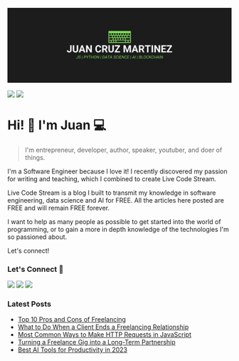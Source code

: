 !["Juan Cruz Martinez: Founder & Author of Live Code Stream"](https://raw.githubusercontent.com/bajcmartinez/bajcmartinez/master/images/banner.jpg)

[![](https://komarev.com/ghpvc/?username=bajcmartinez&color=blue&label=Profile%20Views)](https://github.com/bajcmartinez)
[![](https://img.shields.io/github/followers/bajcmartinez?label=GitHub%20Followers)](https://github.com/bajcmartinez)

# Hi! 👋 I'm Juan 💻

> I'm entrepreneur, developer, author, speaker, youtuber, and doer of things.

I'm a Software Engineer because I love it! I recently discovered my passion for writing and teaching, which I combined to create Live Code Stream.

Live Code Stream is a blog I built to transmit my knowledge in software engineering, data science and AI for FREE. All the articles here posted are FREE and will remain FREE forever.

I want to help as many people as possible to get started into the world of programming, or to gain a more in depth knowledge of the technologies I'm so passioned about.

Let's connect!

### Let's Connect 🔗

[![](https://img.shields.io/badge/linkedin-%230077B5.svg?&style=for-the-badge&logo=linkedin&logoColor=white0e76a8)](https://www.linkedin.com/in/bajcmartinez/)
[![](https://img.shields.io/badge/twitter-%230077B5.svg?&style=for-the-badge&logo=twitter&logoColor=white&color=00acee)](https://twitter.com/bajcmartinez)
[![](https://img.shields.io/badge/linktree-%230077B5.svg?&style=for-the-badge&logo=newsletter&logoColor=white&color=8a3ab9)](https://linktr.ee/bajcmartinez)

### Latest Posts
<!-- BLOG-POST-LIST:START -->
- [Top 10 Pros and Cons of Freelancing](https://livecodestream.dev/post/top-10-pros-and-cons-of-freelancing/)
- [What to Do When a Client Ends a Freelancing Relationship](https://livecodestream.dev/post/what-to-do-when-a-client-ends-a-freelancing-relationship/)
- [Most Common Ways to Make HTTP Requests in JavaScript](https://livecodestream.dev/post/http-requests-in-javascript/)
- [Turning a Freelance Gig into a Long-Term Partnership](https://livecodestream.dev/post/turning-a-freelance-gig-into-a-long-term-partnership/)
- [Best AI Tools for Productivity in 2023](https://livecodestream.dev/post/best-ai-tools/)
<!-- BLOG-POST-LIST:END -->
